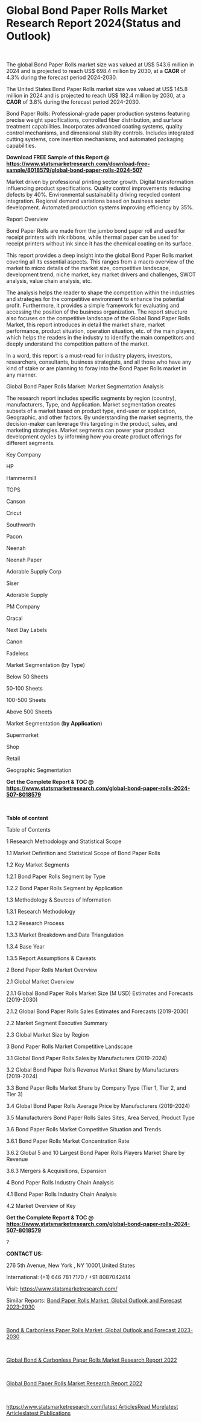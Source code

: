 <h1>Global Bond Paper Rolls Market Research Report 2024(Status and Outlook)</h1><br/><p>The global Bond Paper Rolls market size was valued at US$ 543.6 million in 2024 and is projected to reach US$ 698.4 million by 2030, at a <strong>CAGR</strong> of 4.3% during the forecast period 2024-2030.</p>
 
 
 
 <p>The United States Bond Paper Rolls market size was valued at US$ 145.8 million in 2024 and is projected to reach US$ 182.4 million by 2030, at a <strong>CAGR</strong> of 3.8% during the forecast period 2024-2030.</p>
 
 
 
 <p>Bond Paper Rolls: Professional-grade paper production systems featuring precise weight specifications, controlled fiber distribution, and surface treatment capabilities. Incorporates advanced coating systems, quality control mechanisms, and dimensional stability controls. Includes integrated cutting systems, core insertion mechanisms, and automated packaging capabilities.</p>
 
 
 
 <p><strong>Download FREE Sample of this Report @ <a href="https://www.statsmarketresearch.com/download-free-sample/8018579/global-bond-paper-rolls-2024-507">https://www.statsmarketresearch.com/download-free-sample/8018579/global-bond-paper-rolls-2024-507</a></strong></p>
 
 
 
 <p>Market driven by professional printing sector growth. Digital transformation influencing product specifications. Quality control improvements reducing defects by 40%. Environmental sustainability driving recycled content integration. Regional demand variations based on business sector development. Automated production systems improving efficiency by 35%.</p>
 
 
 
 <p>Report Overview</p>
 
 
 
 <p>Bond Paper Rolls are made from the jumbo bond paper roll and used for receipt printers with ink ribbons, while thermal paper can be used for receipt printers without ink since it has the chemical coating on its surface.</p>
 
 
 
 <p>This report provides a deep insight into the global Bond Paper Rolls market covering all its essential aspects. This ranges from a macro overview of the market to micro details of the market size, competitive landscape, development trend, niche market, key market drivers and challenges, SWOT analysis, value chain analysis, etc.</p>
 
 
 
 <p>The analysis helps the reader to shape the competition within the industries and strategies for the competitive environment to enhance the potential profit. Furthermore, it provides a simple framework for evaluating and accessing the position of the business organization. The report structure also focuses on the competitive landscape of the Global Bond Paper Rolls Market, this report introduces in detail the market share, market performance, product situation, operation situation, etc. of the main players, which helps the readers in the industry to identify the main competitors and deeply understand the competition pattern of the market.</p>
 
 
 
 <p>In a word, this report is a must-read for industry players, investors, researchers, consultants, business strategists, and all those who have any kind of stake or are planning to foray into the Bond Paper Rolls market in any manner.</p>
 
 
 
 <p>Global Bond Paper Rolls Market: Market Segmentation Analysis</p>
 
 
 
 <p>The research report includes specific segments by region (country), manufacturers, Type, and Application. Market segmentation creates subsets of a market based on product type, end-user or application, Geographic, and other factors. By understanding the market segments, the decision-maker can leverage this targeting in the product, sales, and marketing strategies. Market segments can power your product development cycles by informing how you create product offerings for different segments.</p>
 
 
 
 <p>Key Company</p>
 
 
 
 <p>HP</p>
 
 
 
 <p>Hammermill</p>
 
 
 
 <p>TOPS</p>
 
 
 
 <p>Canson</p>
 
 
 
 <p>Cricut</p>
 
 
 
 <p>Southworth</p>
 
 
 
 <p>Pacon</p>
 
 
 
 <p>Neenah</p>
 
 
 
 <p>Neenah Paper</p>
 
 
 
 <p>Adorable Supply Corp</p>
 
 
 
 <p>Siser</p>
 
 
 
 <p>Adorable Supply</p>
 
 
 
 <p>PM Company</p>
 
 
 
 <p>Oracal</p>
 
 
 
 <p>Next Day Labels</p>
 
 
 
 <p>Canon</p>
 
 
 
 <p>Fadeless</p>
 
 
 
 <p>Market Segmentation (by Type)</p>
 
 
 
 <p>Below 50 Sheets</p>
 
 
 
 <p>50-100 Sheets</p>
 
 
 
 <p>100-500 Sheets</p>
 
 
 
 <p>Above 500 Sheets</p>
 
 
 
 <p>Market Segmentation (<strong>by Application</strong>)</p>
 
 
 
 <p>Supermarket</p>
 
 
 
 <p>Shop</p>
 
 
 
 <p>Retail</p>
 
 
 
 <p>Geographic Segmentation</p>
 
 
 
 <div><b>Get the Complete Report & TOC @ <a href="https://www.statsmarketresearch.com/global-bond-paper-rolls-2024-507-8018579">https://www.statsmarketresearch.com/global-bond-paper-rolls-2024-507-8018579</a></b></div>
 
 
 
 <p><br />
 
 <b>Table of content</b></p>
 
 
 
 <p>Table of Contents<br />
 
 1 Research Methodology and Statistical Scope<br />
 
 1.1 Market Definition and Statistical Scope of Bond Paper Rolls<br />
 
 1.2 Key Market Segments<br />
 
 1.2.1 Bond Paper Rolls Segment by Type<br />
 
 1.2.2 Bond Paper Rolls Segment by Application<br />
 
 1.3 Methodology & Sources of Information<br />
 
 1.3.1 Research Methodology<br />
 
 1.3.2 Research Process<br />
 
 1.3.3 Market Breakdown and Data Triangulation<br />
 
 1.3.4 Base Year<br />
 
 1.3.5 Report Assumptions & Caveats<br />
 
 2 Bond Paper Rolls Market Overview<br />
 
 2.1 Global Market Overview<br />
 
 2.1.1 Global Bond Paper Rolls Market Size (M USD) Estimates and Forecasts (2019-2030)<br />
 
 2.1.2 Global Bond Paper Rolls Sales Estimates and Forecasts (2019-2030)<br />
 
 2.2 Market Segment Executive Summary<br />
 
 2.3 Global Market Size by Region<br />
 
 3 Bond Paper Rolls Market Competitive Landscape<br />
 
 3.1 Global Bond Paper Rolls Sales by Manufacturers (2019-2024)<br />
 
 3.2 Global Bond Paper Rolls Revenue Market Share by Manufacturers (2019-2024)<br />
 
 3.3 Bond Paper Rolls Market Share by Company Type (Tier 1, Tier 2, and Tier 3)<br />
 
 3.4 Global Bond Paper Rolls Average Price by Manufacturers (2019-2024)<br />
 
 3.5 Manufacturers Bond Paper Rolls Sales Sites, Area Served, Product Type<br />
 
 3.6 Bond Paper Rolls Market Competitive Situation and Trends<br />
 
 3.6.1 Bond Paper Rolls Market Concentration Rate<br />
 
 3.6.2 Global 5 and 10 Largest Bond Paper Rolls Players Market Share by Revenue<br />
 
 3.6.3 Mergers & Acquisitions, Expansion<br />
 
 4 Bond Paper Rolls Industry Chain Analysis<br />
 
 4.1 Bond Paper Rolls Industry Chain Analysis<br />
 
 4.2 Market Overview of Key</p>
 
 
 
 <div><b>Get the Complete Report & TOC @ <a href="https://www.statsmarketresearch.com/global-bond-paper-rolls-2024-507-8018579">https://www.statsmarketresearch.com/global-bond-paper-rolls-2024-507-8018579</a></b></div>
 
 
 
 <p>? </p>
 
 
 
 <p><b>CONTACT US:</b><br />
 
 276 5th Avenue, New York , NY 10001,United States<br />
 
 International: (+1) 646 781 7170 / +91 8087042414<br />
 
 Visit: <a href="https://www.statsmarketresearch.com/">https://www.statsmarketresearch.com/</a><br />
 
 Similar Reports: <a href="https://www.statsmarketresearch.com/global-bond-paper-rolls-2024-507-8018579">Bond Paper Rolls Market, Global Outlook and Forecast 2023-2030</a><br />
 
 <br />
 
 <a href="https://www.statsmarketresearch.com/global-bond-paper-rolls-2024-507-8018579">Bond & Carbonless Paper Rolls Market, Global Outlook and Forecast 2023-2030</a><br />
 
 <br />
 
 <a href="https://www.statsmarketresearch.com/global-bond-paper-rolls-2024-507-8018579">Global Bond & Carbonless Paper Rolls Market Research Report 2022</a><br />
 
 <br />
 
 <a href="https://www.statsmarketresearch.com/global-bond-paper-rolls-2024-507-8018579">Global Bond Paper Rolls Market Research Report 2022</a><br />
 
 <br />
 
 <a href="https://gyeongbokgung.com">https://www.statsmarketresearch.com/</a><a href="https://hallyeomaritime.com">latest Articles</a><a href="https://jingwansa.com">Read More</a><a href="https://nguoiviet.jp/">latest Articles</a><a href="https://www.intelmarketresearch.com/">latest Publications</a></p>